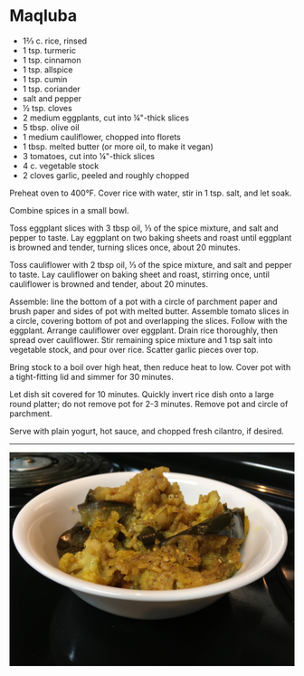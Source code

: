 # Maqluba

- 1⅔ c. rice, rinsed
- 1 tsp. turmeric
- 1 tsp. cinnamon
- 1 tsp. allspice
- 1 tsp. cumin
- 1 tsp. coriander
- salt and pepper
- ½ tsp. cloves
- 2 medium eggplants, cut into ¼"-thick slices
- 5 tbsp. olive oil
- 1 medium cauliflower, chopped into florets
- 1 tbsp. melted butter (or more oil, to make it vegan)
- 3 tomatoes, cut into ¼"-thick slices
- 4 c. vegetable stock
- 2 cloves garlic, peeled and roughly chopped

Preheat oven to 400°F. Cover rice with water, stir in 1 tsp. salt, and let soak.

Combine spices in a small bowl.

Toss eggplant slices with 3 tbsp oil, ⅓ of the spice mixture, and salt and
pepper to taste. Lay eggplant on two baking sheets and roast until eggplant is
browned and tender, turning slices once, about 20 minutes.

Toss cauliflower with 2 tbsp oil, ⅓ of the spice mixture, and salt and pepper to
taste. Lay cauliflower on baking sheet and roast, stirring once, until
cauliflower is browned and tender, about 20 minutes.

Assemble: line the bottom of a pot with a circle of parchment paper and brush
paper and sides of pot with melted butter. Assemble tomato slices in a circle,
covering bottom of pot and overlapping the slices. Follow with the eggplant.
Arrange cauliflower over eggplant. Drain rice thoroughly, then spread over
cauliflower. Stir remaining spice mixture and 1 tsp salt into vegetable stock,
and pour over rice. Scatter garlic pieces over top.

Bring stock to a boil over high heat, then reduce heat to low. Cover pot with a
tight-fitting lid and simmer for 30 minutes.

Let dish sit covered for 10 minutes. Quickly invert rice dish onto a large round
platter; do not remove pot for 2-3 minutes. Remove pot and circle of parchment.

Serve with plain yogurt, hot sauce, and chopped fresh cilantro, if desired.

---

![maqluba](../images/maqluba.jpg)
